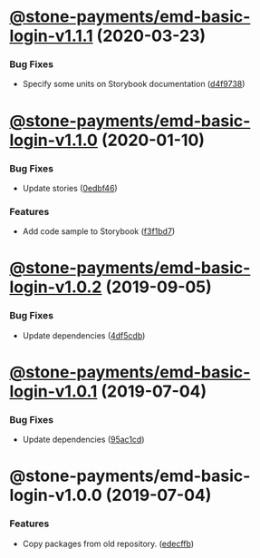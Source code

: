 # [@stone-payments/emd-basic-login-v1.1.1](https://github.com/stone-payments/emerald-web-framework/compare/@stone-payments/emd-basic-login-v1.1.0...@stone-payments/emd-basic-login-v1.1.1) (2020-03-23)


### Bug Fixes

* Specify some units on Storybook documentation ([d4f9738](https://github.com/stone-payments/emerald-web-framework/commit/d4f9738))

# [@stone-payments/emd-basic-login-v1.1.0](https://github.com/stone-payments/emerald-web-framework/compare/@stone-payments/emd-basic-login-v1.0.2...@stone-payments/emd-basic-login-v1.1.0) (2020-01-10)


### Bug Fixes

* Update stories ([0edbf46](https://github.com/stone-payments/emerald-web-framework/commit/0edbf46))


### Features

* Add code sample to Storybook ([f3f1bd7](https://github.com/stone-payments/emerald-web-framework/commit/f3f1bd7))

# [@stone-payments/emd-basic-login-v1.0.2](https://github.com/stone-payments/emerald-web-framework/compare/@stone-payments/emd-basic-login-v1.0.1...@stone-payments/emd-basic-login-v1.0.2) (2019-09-05)


### Bug Fixes

* Update dependencies ([4df5cdb](https://github.com/stone-payments/emerald-web-framework/commit/4df5cdb))

# [@stone-payments/emd-basic-login-v1.0.1](https://github.com/stone-payments/emerald-web-framework/compare/@stone-payments/emd-basic-login-v1.0.0...@stone-payments/emd-basic-login-v1.0.1) (2019-07-04)


### Bug Fixes

* Update dependencies ([95ac1cd](https://github.com/stone-payments/emerald-web-framework/commit/95ac1cd))

# @stone-payments/emd-basic-login-v1.0.0 (2019-07-04)


### Features

* Copy packages from old repository. ([edecffb](https://github.com/stone-payments/emerald-web-framework/commit/edecffb))
